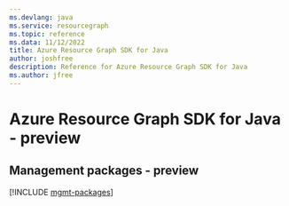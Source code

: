```yaml
---
ms.devlang: java
ms.service: resourcegraph
ms.topic: reference
ms.data: 11/12/2022
title: Azure Resource Graph SDK for Java
author: joshfree
description: Reference for Azure Resource Graph SDK for Java
ms.author: jfree
---
```

# Azure Resource Graph SDK for Java - preview

## Management packages - preview
[!INCLUDE [mgmt-packages](resource-graph-mgmt-index.md)]